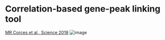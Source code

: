 # Correlation-based gene-peak linking tool

[MR Corces et al., Science 2018](https://www.science.org/doi/10.1126/science.aav1898)
![image](https://github.com/keun-hong/gene-peak-linking/assets/43947916/a4b27b93-d2fd-44cd-afdd-b1cc9d898b13)
